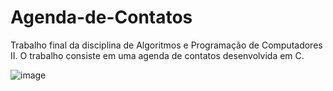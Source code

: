 # Agenda-de-Contatos
Trabalho final da disciplina de Algoritmos e Programação de Computadores II.
O trabalho consiste em uma agenda de contatos desenvolvida em C.

![image](https://github.com/naferrett/Agenda-de-Contatos/assets/133066462/985859b8-fef8-4209-9331-a2fe58565d5e)

